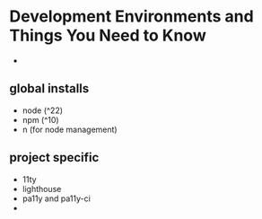 # Development Environments and Things You Need to Know
- 

## global installs
- node (^22)
- npm (^10)
- n (for node management)

## project specific
- 11ty
- lighthouse
- pa11y and pa11y-ci
- 